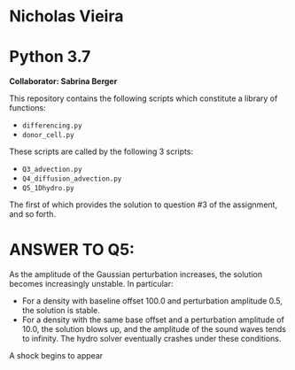 

Nicholas Vieira
=====================
Python 3.7
===================
**Collaborator: Sabrina Berger**

This repository contains the following scripts which constitute a library of
functions:
- ```differencing.py```
- ```donor_cell.py```

These scripts are called by the following 3 scripts:
- ```Q3_advection.py```
- ```Q4_diffusion_advection.py```
- ```Q5_1Dhydro.py```


The first of which provides the solution to question #3 of the assignment, and so 
forth. 

ANSWER TO Q5:
=============

As the amplitude of the Gaussian perturbation increases, the solution becomes 
increasingly unstable. In particular:
- For a density with baseline offset 100.0 and perturbation amplitude 0.5, 
  the solution is stable.
- For a density with the same base offset and a perturbation amplitude of 
  10.0, the solution blows up, and the amplitude of the sound waves tends to 
  infinity. The hydro solver eventually crashes under these conditions.

A shock begins to appear 
